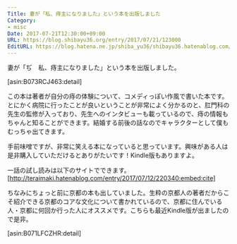 ```yaml
---
Title: 妻が「私、痔主になりました」という本を出版しました
Category:
- misc
Date: 2017-07-21T12:30:00+09:00
URL: https://blog.shibayu36.org/entry/2017/07/21/123000
EditURL: https://blog.hatena.ne.jp/shiba_yu36/shibayu36.hatenablog.com/atom/entry/8599973812281414182
---
```


妻が「ぢ　私、痔主になりました」という本を出版しました。

[asin:B073RCJ463:detail]

この本は著者が自分の痔の体験について、コメディっぽい作風で書いた本です。とにかく病院に行ったことが良いということが非常によく分かるのと、肛門科の先生の監修が入っており、先生へのインタビューも載っているので、痔の情報もちゃんと知ることができます。結婚する前後の話なのでキャラクターとして僕もむっちゃ出てきます。

手前味噌ですが、非常に笑える本になっていると思っています。興味がある人は是非購入していただけるとありがたいです！Kindle版もありますよ。

一話の試し読みは以下のサイトでできます。
[http://teraimaki.hatenablog.com/entry/2017/07/12/220340:embed:cite]



ちなみにちょっと前に京都の本も出していました。生粋の京都人の著者だからこそ紹介できる京都のコアな文化について書かれているので、京都に住んでいる人・京都に何回か行った人にオススメです。こちらも最近Kindle版が出ましたので是非。

[asin:B071LFCZHR:detail]
